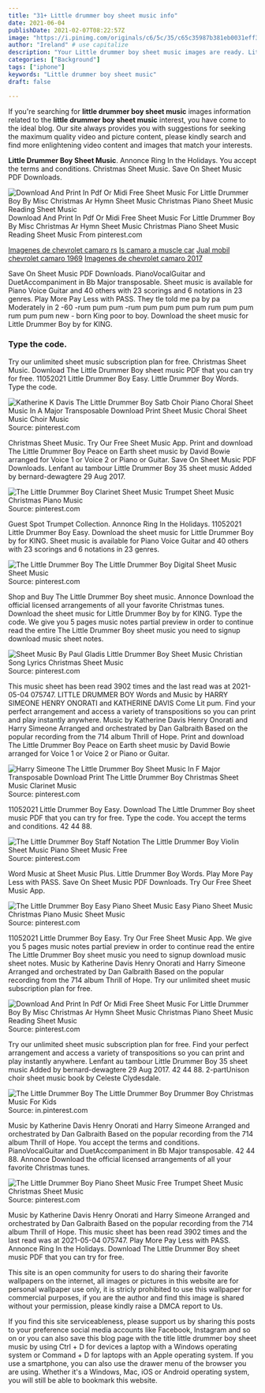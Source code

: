 ```yaml
---
title: "31+ Little drummer boy sheet music info"
date: 2021-06-04
publishDate: 2021-02-07T08:22:57Z
image: "https://i.pinimg.com/originals/c6/5c/35/c65c35987b381eb0031eff3783b00e30.png"
author: "Ireland" # use capitalize
description: "Your Little drummer boy sheet music images are ready. Little drummer boy sheet music are a topic that is being searched for and liked by netizens today. You can Download the Little drummer boy sheet music files here. Get all free images."
categories: ["Background"]
tags: ["iphone"]
keywords: "Little drummer boy sheet music"
draft: false

---
```


If you're searching for **little drummer boy sheet music** images information related to the **little drummer boy sheet music** interest, you have come to the ideal  blog.  Our site always  provides you with  suggestions  for seeking  the maximum  quality video and picture  content, please kindly search and find more enlightening video content and images  that match your interests.

**Little Drummer Boy Sheet Music**. Annonce Ring In the Holidays. You accept the terms and conditions. Christmas Sheet Music. Save On Sheet Music PDF Downloads.

![Download And Print In Pdf Or Midi Free Sheet Music For Little Drummer Boy By Misc Christmas Ar Hymn Sheet Music Christmas Piano Sheet Music Reading Sheet Music](https://i.pinimg.com/originals/7b/0e/d9/7b0ed923d64aab77ec1000c0571ad562.png "Download And Print In Pdf Or Midi Free Sheet Music For Little Drummer Boy By Misc Christmas Ar Hymn Sheet Music Christmas Piano Sheet Music Reading Sheet Music")
Download And Print In Pdf Or Midi Free Sheet Music For Little Drummer Boy By Misc Christmas Ar Hymn Sheet Music Christmas Piano Sheet Music Reading Sheet Music From pinterest.com

[Imagenes de chevrolet camaro rs](/imagenes-de-chevrolet-camaro-rs/)
[Is camaro a muscle car](/is-camaro-a-muscle-car/)
[Jual mobil chevrolet camaro 1969](/jual-mobil-chevrolet-camaro-1969/)
[Imagenes de chevrolet camaro 2017](/imagenes-de-chevrolet-camaro-2017/)

Save On Sheet Music PDF Downloads. PianoVocalGuitar and DuetAccompaniment in Bb Major transposable. Sheet music is available for Piano Voice Guitar and 40 others with 23 scorings and 6 notations in 23 genres. Play More Pay Less with PASS. They tle told me pa by pa Moderately in 2 -60 -rum pum pum -rum pum pum pum pum rum pum pum rum pum pum new - born King poor to boy. Download the sheet music for Little Drummer Boy by for KING.

### Type the code.

Try our unlimited sheet music subscription plan for free. Christmas Sheet Music. Download The Little Drummer Boy sheet music PDF that you can try for free. 11052021 Little Drummer Boy Easy. Little Drummer Boy Words. Type the code.


![Katherine K Davis The Little Drummer Boy Satb Choir Piano Choral Sheet Music In A Major Transposable Download Print Sheet Music Choral Sheet Music Choir Music](https://i.pinimg.com/originals/7e/36/3a/7e363abd9003150cf6dc2fff72a8eeae.gif "Katherine K Davis The Little Drummer Boy Satb Choir Piano Choral Sheet Music In A Major Transposable Download Print Sheet Music Choral Sheet Music Choir Music")
Source: pinterest.com

Christmas Sheet Music. Try Our Free Sheet Music App. Print and download The Little Drummer Boy Peace on Earth sheet music by David Bowie arranged for Voice 1 or Voice 2 or Piano or Guitar. Save On Sheet Music PDF Downloads. Lenfant au tambour Little Drummer Boy 35 sheet music Added by bernard-dewagtere 29 Aug 2017.

![The Little Drummer Boy Clarinet Sheet Music Trumpet Sheet Music Christmas Piano Music](https://i.pinimg.com/originals/de/b1/86/deb186b5f8a0226bef857ecb266c2319.png "The Little Drummer Boy Clarinet Sheet Music Trumpet Sheet Music Christmas Piano Music")
Source: pinterest.com

Guest Spot Trumpet Collection. Annonce Ring In the Holidays. 11052021 Little Drummer Boy Easy. Download the sheet music for Little Drummer Boy by for KING. Sheet music is available for Piano Voice Guitar and 40 others with 23 scorings and 6 notations in 23 genres.

![The Little Drummer Boy The Little Drummer Boy Digital Sheet Music Sheet Music](https://i.pinimg.com/originals/36/7e/cc/367eccc94cc05d3899d88f7ac9389945.png "The Little Drummer Boy The Little Drummer Boy Digital Sheet Music Sheet Music")
Source: pinterest.com

Shop and Buy The Little Drummer Boy sheet music. Annonce Download the official licensed arrangements of all your favorite Christmas tunes. Download the sheet music for Little Drummer Boy by for KING. Type the code. We give you 5 pages music notes partial preview in order to continue read the entire The Little Drummer Boy sheet music you need to signup download music sheet notes.

![Sheet Music By Paul Gladis Little Drummer Boy Sheet Music Christian Song Lyrics Christmas Sheet Music](https://i.pinimg.com/originals/ce/bb/d9/cebbd98766bad6d341e74f0f68954ac6.jpg "Sheet Music By Paul Gladis Little Drummer Boy Sheet Music Christian Song Lyrics Christmas Sheet Music")
Source: pinterest.com

This music sheet has been read 3902 times and the last read was at 2021-05-04 075747. LITTLE DRUMMER BOY Words and Music by HARRY SIMEONE HENRY ONORATI and KATHERINE DAVIS Come Lit pum. Find your perfect arrangement and access a variety of transpositions so you can print and play instantly anywhere. Music by Katherine Davis Henry Onorati and Harry Simeone Arranged and orchestrated by Dan Galbraith Based on the popular recording from the 714 album Thrill of Hope. Print and download The Little Drummer Boy Peace on Earth sheet music by David Bowie arranged for Voice 1 or Voice 2 or Piano or Guitar.

![Harry Simeone The Little Drummer Boy Sheet Music In F Major Transposable Download Print The Little Drummer Boy Christmas Sheet Music Clarinet Music](https://i.pinimg.com/originals/77/9d/49/779d49938ad3528e13d9f919123e65b9.gif "Harry Simeone The Little Drummer Boy Sheet Music In F Major Transposable Download Print The Little Drummer Boy Christmas Sheet Music Clarinet Music")
Source: pinterest.com

11052021 Little Drummer Boy Easy. Download The Little Drummer Boy sheet music PDF that you can try for free. Type the code. You accept the terms and conditions. 42 44 88.

![The Little Drummer Boy Staff Notation The Little Drummer Boy Violin Sheet Music Piano Sheet Music Free](https://i.pinimg.com/originals/d7/c9/6a/d7c96a413a9aafdb25d6ca52264527d1.png "The Little Drummer Boy Staff Notation The Little Drummer Boy Violin Sheet Music Piano Sheet Music Free")
Source: pinterest.com

Word Music at Sheet Music Plus. Little Drummer Boy Words. Play More Pay Less with PASS. Save On Sheet Music PDF Downloads. Try Our Free Sheet Music App.

![The Little Drummer Boy Easy Piano Sheet Music Easy Piano Sheet Music Christmas Piano Music Sheet Music](https://i.pinimg.com/736x/fa/48/f6/fa48f66ef92c5c7f5e1f3891dcfc4617.jpg "The Little Drummer Boy Easy Piano Sheet Music Easy Piano Sheet Music Christmas Piano Music Sheet Music")
Source: pinterest.com

11052021 Little Drummer Boy Easy. Try Our Free Sheet Music App. We give you 5 pages music notes partial preview in order to continue read the entire The Little Drummer Boy sheet music you need to signup download music sheet notes. Music by Katherine Davis Henry Onorati and Harry Simeone Arranged and orchestrated by Dan Galbraith Based on the popular recording from the 714 album Thrill of Hope. Try our unlimited sheet music subscription plan for free.

![Download And Print In Pdf Or Midi Free Sheet Music For Little Drummer Boy By Misc Christmas Ar Hymn Sheet Music Christmas Piano Sheet Music Reading Sheet Music](https://i.pinimg.com/originals/7b/0e/d9/7b0ed923d64aab77ec1000c0571ad562.png "Download And Print In Pdf Or Midi Free Sheet Music For Little Drummer Boy By Misc Christmas Ar Hymn Sheet Music Christmas Piano Sheet Music Reading Sheet Music")
Source: pinterest.com

Try our unlimited sheet music subscription plan for free. Find your perfect arrangement and access a variety of transpositions so you can print and play instantly anywhere. Lenfant au tambour Little Drummer Boy 35 sheet music Added by bernard-dewagtere 29 Aug 2017. 42 44 88. 2-partUnison choir sheet music book by Celeste Clydesdale.

![The Little Drummer Boy The Little Drummer Boy Drummer Boy Christmas Music For Kids](https://i.pinimg.com/originals/d6/41/68/d641684d3c5c0655824224ccea354647.png "The Little Drummer Boy The Little Drummer Boy Drummer Boy Christmas Music For Kids")
Source: in.pinterest.com

Music by Katherine Davis Henry Onorati and Harry Simeone Arranged and orchestrated by Dan Galbraith Based on the popular recording from the 714 album Thrill of Hope. You accept the terms and conditions. PianoVocalGuitar and DuetAccompaniment in Bb Major transposable. 42 44 88. Annonce Download the official licensed arrangements of all your favorite Christmas tunes.

![The Little Drummer Boy Piano Sheet Music Free Trumpet Sheet Music Christmas Sheet Music](https://i.pinimg.com/originals/c6/5c/35/c65c35987b381eb0031eff3783b00e30.png "The Little Drummer Boy Piano Sheet Music Free Trumpet Sheet Music Christmas Sheet Music")
Source: pinterest.com

Music by Katherine Davis Henry Onorati and Harry Simeone Arranged and orchestrated by Dan Galbraith Based on the popular recording from the 714 album Thrill of Hope. This music sheet has been read 3902 times and the last read was at 2021-05-04 075747. Play More Pay Less with PASS. Annonce Ring In the Holidays. Download The Little Drummer Boy sheet music PDF that you can try for free.

This site is an open community for users to do sharing their favorite wallpapers on the internet, all images or pictures in this website are for personal wallpaper use only, it is stricly prohibited to use this wallpaper for commercial purposes, if you are the author and find this image is shared without your permission, please kindly raise a DMCA report to Us.

If you find this site serviceableness, please support us by sharing this posts to your preference social media accounts like Facebook, Instagram and so on or you can also save this blog page with the title little drummer boy sheet music by using Ctrl + D for devices a laptop with a Windows operating system or Command + D for laptops with an Apple operating system. If you use a smartphone, you can also use the drawer menu of the browser you are using. Whether it's a Windows, Mac, iOS or Android operating system, you will still be able to bookmark this website.
